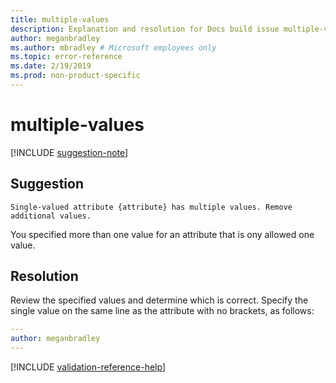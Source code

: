 ```yaml
---
title: multiple-values
description: Explanation and resolution for Docs build issue multiple-values
author: meganbradley
ms.author: mbradley # Microsoft employees only
ms.topic: error-reference
ms.date: 2/19/2019
ms.prod: non-product-specific
---
```

# multiple-values

[!INCLUDE [suggestion-note](includes/suggestion-note.md)]

## Suggestion

`Single-valued attribute {attribute} has multiple values. Remove additional values.`

You specified more than one value for an attribute that is ony allowed one value.

## Resolution

Review the specified values and determine which is correct. Specify the single value on the same line as the attribute with no brackets, as follows:

```yml
---
author: meganbradley
---
```

<!--make sure to add this file to your includes folder and verify the path-->
[!INCLUDE [validation-reference-help](includes/validation-reference-help.md)]
